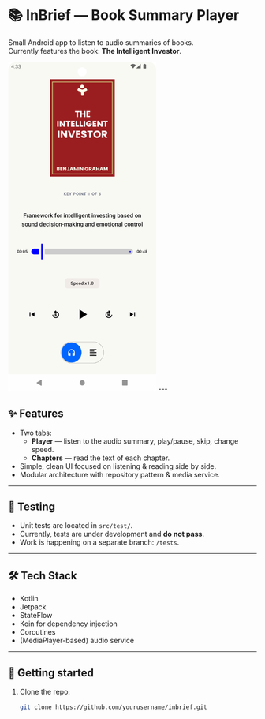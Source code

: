 # 📚 InBrief — Book Summary Player

Small Android app to listen to audio summaries of books.  
Currently features the book: **The Intelligent Investor**.

<img src="./Screenshot_1.png" alt="App Screenshot" width="300" />
---

## ✨ Features
- Two tabs:
    - **Player** — listen to the audio summary, play/pause, skip, change speed.
    - **Chapters** — read the text of each chapter.
- Simple, clean UI focused on listening & reading side by side.
- Modular architecture with repository pattern & media service.

---

## 🧪 Testing
- Unit tests are located in `src/test/`.
- Currently, tests are under development and **do not pass**.
- Work is happening on a separate branch: `/tests`.

---

## 🛠 Tech Stack
- Kotlin
- Jetpack
- StateFlow
- Koin for dependency injection
- Coroutines
- (MediaPlayer-based) audio service

---

## 🚀 Getting started
1. Clone the repo:
   ```bash
   git clone https://github.com/yourusername/inbrief.git

